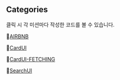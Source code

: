 ## Categories
클릭 시 각 미션마다 작성한 코드를 볼 수 있습니다.

📁[AIRBNB](https://github.com/Elllin/FE/tree/week1)

📁[CardUI](https://github.com/Elllin/FE/tree/week2)

📁[CardUI-FETCHING](https://github.com/Elllin/FE/tree/week3)

📁[SearchUI](https://github.com/Elllin/FE/tree/week4)
